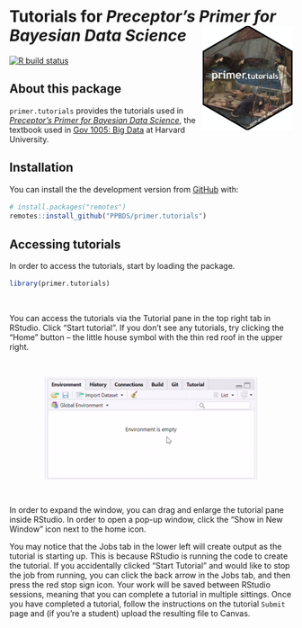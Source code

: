 
<!-- README is generated from README.Rmd, edit ONLY this file if needed. But, after you edit it, you NEED TO KNIT IT BY HAND in order to create the new README.md, which is the thing which is actually used. -->

# Tutorials for *Preceptor’s Primer for <br/> Bayesian Data Science* <img src="man/figures/ulysses_hex_tutorials.png" align = "right"  width="160">

<!-- badges: start -->

[![R build
status](https://github.com/PPBDS/primer.tutorials/workflows/R-CMD-check/badge.svg)](https://github.com/PPBDS/primer.tutorials/actions)
<!-- badges: end -->

## About this package

`primer.tutorials` provides the tutorials used in *[Preceptor’s Primer
for Bayesian Data Science](https://ppbds.github.io/primer)*, the
textbook used in [Gov 1005: Big
Data](https://www.davidkane.info/files/gov_1005_spring_2021.html) at
Harvard University.

## Installation

You can install the the development version from
[GitHub](https://github.com/) with:

``` r
# install.packages("remotes")
remotes::install_github("PPBDS/primer.tutorials")
```

## Accessing tutorials

In order to access the tutorials, start by loading the package.

``` r
library(primer.tutorials)
```

 

You can access the tutorials via the Tutorial pane in the top right tab
in RStudio. Click “Start tutorial”. If you don’t see any tutorials, try
clicking the “Home” button – the little house symbol with the thin red
roof in the upper right.

 

<img src="man/figures/tutorial_pane.gif" width="75%" style="display: block; margin: auto;" />

 

In order to expand the window, you can drag and enlarge the tutorial
pane inside RStudio. In order to open a pop-up window, click the “Show
in New Window” icon next to the home icon.

You may notice that the Jobs tab in the lower left will create output as
the tutorial is starting up. This is because RStudio is running the code
to create the tutorial. If you accidentally clicked “Start Tutorial” and
would like to stop the job from running, you can click the back arrow in
the Jobs tab, and then press the red stop sign icon. Your work will be
saved between RStudio sessions, meaning that you can complete a tutorial
in multiple sittings. Once you have completed a tutorial, follow the
instructions on the tutorial `Submit` page and (if you’re a student)
upload the resulting file to Canvas.
